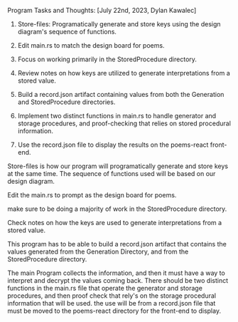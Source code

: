 Program Tasks and Thoughts: [July 22nd, 2023, Dylan Kawalec]

1. Store-files: Programatically generate and store keys using the design diagram's sequence of functions.

2. Edit main.rs to match the design board for poems.

3. Focus on working primarily in the StoredProcedure directory.

4. Review notes on how keys are utilized to generate interpretations from a stored value.

5. Build a record.json artifact containing values from both the Generation and StoredProcedure directories.

6. Implement two distinct functions in main.rs to handle generator and storage procedures, and proof-checking that relies on stored procedural information.

7. Use the record.json file to display the results on the poems-react front-end.


Store-files is how our program will programatically generate and store keys at the same time. The sequence of functions used will be based on our design diagram.

Edit the main.rs to prompt as the design board for poems.

make sure to be doing a majority of work in the StoredProcedure directory. 

Check notes on how the keys are used to generate interpretations from a stored value. 

This program has to be able to build a record.json artifact that contains the values generated from the Generation Directory, and from the StoredProcedure directory. 

The main Program collects the information, and then it must have a way to interpret and decrypt the values coming back. There should be two distinct functions in the main.rs file that operate the generator and storage procedures, and then proof check that rely's on the storage procedural information that will be used. the use will be from a record.json file that must be moved to the poems-react directory for the front-end to display. 